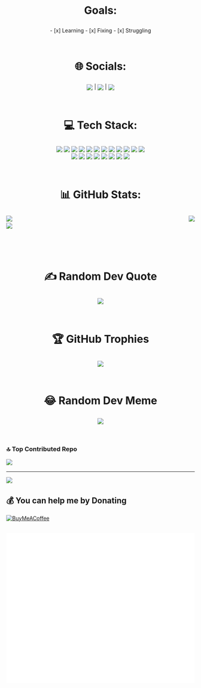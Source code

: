 <div>
	<h1><p align="center"><b>Goals:</b></p></h1>
	<p align="center">
		- [x] Learning
		- [x] Fixing
		- [x] Struggling
	</p>
</p>
</div>
</br>

<div>
  <h1><p align="center"><b>🌐 Socials:</b></p></h1>
  <p align="center">
    <a href="#"><sub><img src="https://img.shields.io/badge/Discord-%237289DA.svg?logo=discord&logoColor=white"></sub></a> |
    <a href="#"><sub><img src="https://img.shields.io/badge/Reddit-%23FF4500.svg?logo=Reddit&logoColor=white"></sub></a> |
    <a href="#"><sub><img src="https://img.shields.io/badge/-Stackoverflow-FE7A16?logo=stack-overflow&logoColor=white"></sub></a>
  </p>
</div>
</br>

<div>
  <h1><p align="center">💻 Tech Stack:</p></h1>
  <p align="center" width="100%">
    <img  src="https://img.shields.io/badge/css3-%231572B6.svg?style=flat&logo=css3&logoColor=white">
    <img  src="https://img.shields.io/badge/html5-%23E34F26.svg?style=flat&logo=html5&logoColor=white">
    <img  src="https://img.shields.io/badge/java-%23ED8B00.svg?style=flat&logo=java&logoColor=white">
    <img  src="https://img.shields.io/badge/markdown-%23000000.svg?style=flat&logo=markdown&logoColor=white">
    <img  src="https://img.shields.io/badge/python-3670A0?style=flat&logo=python&logoColor=ffdd54">
    <img  src="https://img.shields.io/badge/rust-%23000000.svg?style=flat&logo=rust&logoColor=white">
    <img  src="https://img.shields.io/badge/shell_script-%23121011.svg?style=flat&logo=gnu-bash&logoColor=white">
    <img  src="https://img.shields.io/badge/unreal-%2320232a.svg?style=flat&logo=unreal-engine&logoColor=white">
    <img  src="https://img.shields.io/badge/android-%2320232a.svg?style=flat&logo=android&logoColor=%a4c639">
    <img  src="https://img.shields.io/badge/apache-%23D42029.svg?style=flat&logo=apache&logoColor=white">
    <img  src="https://img.shields.io/badge/nginx-%23009639.svg?style=flat&logo=nginx&logoColor=white">
    <img  src="https://img.shields.io/badge/MongoDB-%234ea94b.svg?style=flat&logo=mongodb&logoColor=white"></br>
    <img  src="https://img.shields.io/badge/Linux-FCC624?style=flat&logo=linux&logoColor=black">
    <img  src="https://img.shields.io/badge/-Arduino-00979D?style=flat&logo=Arduino&logoColor=white">
    <img  src="https://img.shields.io/badge/-RaspberryPi-C51A4A?style=flat&logo=Raspberry-Pi">
    <img  src="https://img.shields.io/badge/Trello-%23026AA7.svg?style=flat&logo=Trello&logoColor=white">
    <img  src="https://img.shields.io/badge/docker-%230db7ed.svg?style=flat&logo=docker&logoColor=white">
    <img  src="https://img.shields.io/badge/Postman-FF6C37?style=flat&logo=postman&logoColor=white">
    <img  src="https://img.shields.io/badge/go-%2300ADD8.svg?style=flat&logo=go&logoColor=white">
    <img src= "https://img.shields.io/badge/javascript-%23323330.svg?style=flat&logo=javascript&logoColor=%23F7DF1E">
  </p>
</div>
</br>

<div>
  <h1><p align="center"><b>📊 GitHub Stats:</b></p></h1>
  <p width="100%">
	<img  src="https://github-readme-stats.vercel.app/api?username=TomFang1&theme=gotham&hide_border=false&include_all_commits=true&count_private=true">
	<img align="right" src="https://github-readme-stats.vercel.app/api/top-langs/?username=TomFang1&theme=gotham&hide_border=false&include_all_commits=true&count_private=true&layout=compact"></br>
	<img src="https://github-readme-streak-stats.herokuapp.com/?user=TomFang1&theme=gotham&hide_border=false"></br></br></br>
  
  </p>
</div>
</br>

<div>
	<h1><p align="center"><b>✍️ Random Dev Quote</b></p></h1>
	<p align="center">
		<a href="#"><sub><img src="https://quotes-github-readme.vercel.app/api?type=horizontal&theme=dark"></sub></a> 
	</p>
</div>
</br>

<div>
	<h1><p align="center"><b>🏆 GitHub Trophies</b></p></h1>
	<p align="center">
		<a href="#"><sub><img src="https://github-profile-trophy.vercel.app/?username=TomFang1&theme=onestar&no-frame=true&no-bg=true&margin-w=4"></sub></a> 
	</p>
</div>
</br>

<div>
	<h1><p align="center"><b>😂 Random Dev Meme</b></p></h1>
	<p align="center">
		<a href="#"><sub><img src="https://imgs.search.brave.com/SMp1eCNUviJBES3n8GPnK22FWsHcdbIhFjoTxjzp7W0/rs:fit:700:623:1/g:ce/aHR0cHM6Ly9haHNl/ZWl0LmNvbS9raW5n/LWluY2x1ZGUvdXBs/b2Fkcy8yMDIxLzA1/L3RodW1iXzE4OTg5/NTYxOV8xMTE0NzU5/NDI1Njk5MDU1XzI3/NTUzOTMyNjU0NDE2/MjI0NF9uLTQzNzAw/MzYzOTguanBn"></sub></a> 
	</p>
</div>
</br>


### 🔝 Top Contributed Repo
![](https://github-contributor-stats.vercel.app/api?username=TFang&limit=5&theme=dark_dimmed&combine_all_yearly_contributions=true)


---
[![](https://visitcount.itsvg.in/api?id=TomFang1&icon=2&color=8)](https://visitcount.itsvg.in)

  ## 💰 You can help me by Donating
  [![BuyMeACoffee](https://img.shields.io/badge/Buy%20Me%20a%20Coffee-ffdd00?style=for-the-badge&logo=buy-me-a-coffee&logoColor=black)](https://buymeacoffee.com/https://www.buymeacoffee.com/TFang) 


<div align="center">
	<br>
  <img src="mysvg.svg" width="800" height="400" alt="Click to see the source">
	<br>
</div>


